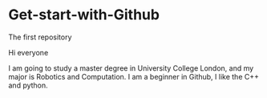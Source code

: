 # Get-start-with-Github
The first repository


Hi everyone

I am going to study a master degree in University College London, and my major is Robotics and Computation.
I am a beginner in Github, I like the C++ and python.
